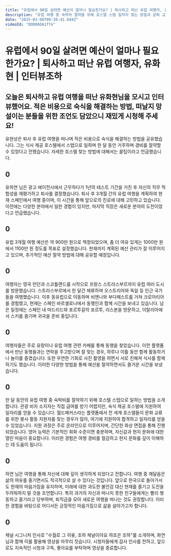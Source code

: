 ```yaml
---
title: "유럽에서 90일 살려면 예산이 얼마나 필요한가요? | 퇴사하고 떠난 유럽 여행자, 유화현 | 인터뷰조하"
description: "유럽 여행 중 숙박비 절약을 위해 호스텔 스텝 일자리 찾는 방법과 문화 교류 경험 공유. 영어 자신감과..."
date: "2025-03-08T09:30:41.684Z"
videoId: "ODD0AOA1ftk"
---
```


# 유럽에서 90일 살려면 예산이 얼마나 필요한가요? | 퇴사하고 떠난 유럽 여행자, 유화현 | 인터뷰조하

## 오늘은 퇴사하고 유럽 여행을 떠난 유화현님을 모시고 인터뷰했어요. 적은 비용으로 숙식을 해결하는 방법, 떠날지 망설이는 분들을 위한 조언도 담았으니 재밌게 시청해 주세요!

유현상은 퇴사 후 유럽 여행을 떠나며 적은 비용으로 숙식을 해결하는 방법을 공유했습니다. 그는 식사 제공 호스텔에서 스텝으로 일하며 한 달 동안 거주하며 경비를 절약할 수 있었다고 전했습니다. 자세한 호스텔 찾는 방법에 대해서는 꿀팁이라고 언급했습니다.

## 0

유하연 님은 광고 에이전시에서 근무하다가 1년의 테스트 기간을 거친 후 자신의 직무 적합성을 재평가하고 퇴사를 결정했습니다. 퇴사 후 3개월 간의 유럽 여행을 계획하여 현재 스페인에서 여행 중이며, 이 시간을 통해 앞으로의 진로에 대해 고민하고 있습니다. 이전에는 다양한 분야에서 일한 경험이 있지만, 마지막 직장은 새로운 분야의 도전이었다고 언급했습니다.

## 0

유럽 3개월 여행 예산은 약 900만 원으로 책정되었으며, 좀 더 여유 있게는 1000만 원에서 1100만 원 정도를 목표로 설정했습니다. 현재까지 계획된 예산 관리가 잘 이루어지고 있으며, 추가적인 예산 절약 방법에 대해 공유할 예정입니다.

## 0

여행자는 영국 런던과 스코틀랜드를 시작으로 프랑스 스트라스부르까지 유럽 여러 도시를 방문했습니다. 스트라스부르에서 한 달간 체류하며 오스트리아와 독일 등 인근 국가들을 여행했습니다. 이후 동유럽으로 이동하며 비엔나와 부다페스트를 거쳐 크로아티아를 경험했고, 현재는 스페인 바르셀로나에서 동행인과 함께 시간을 보내고 있습니다. 남은 일정에는 스페인 내 마드리드와 포르투갈의 포르투, 리스본을 방문하고, 이탈리아에서 스키를 즐기며 귀국을 준비 중입니다.

## 0

여행자들은 주로 유랑이나 유럽 여행 관련 카페를 통해 동행을 찾았습니다. 이런 플랫폼에서 만난 동행들과는 연락을 주고받으며 잘 맞는 경우, 하루나 이틀 동안 함께 활동하거나 놀이를 즐겼습니다. 또한 우연한 기회로 사진 촬영을 하면서 서로 친해져 식사를 함께 하기도 했습니다. 이러한 다양한 방법을 통해 예산을 절약하면서도 즐거운 시간을 보냈습니다.

## 0

한 달 동안의 유럽 여행 중 숙박비를 절약하기 위해 호스텔 스텝으로 일하는 방법을 소개합니다. 관광 비자 소지자는 직접 급여를 받기 어렵지만, 숙식 제공 호스텔에 지원하여 일자리를 얻을 수 있습니다. 월드패커스라는 플랫폼에서 전 세계 호스텔들이 문화 교류를 위한 봉사 활동 지원자를 찾는 경우가 많아, 여기에 지원하여 합격하고 일자리를 얻을 수 있었습니다. 지원 과정은 주로 온라인으로 이루어지며, 간단한 화상 면접을 통해 진행되었습니다. 영어 능력은 기본적인 회화 수준이면 충분하며, 자신감과 현지 문화에 대한 열린 마음이 중요합니다. 이러한 경험은 여행 경비를 절감하고 현지 문화를 깊이 이해하는 데 도움이 됩니다.

## 0

하연 님은 여행을 통해 자신에 대해 깊이 생각하게 되었다고 전합니다. 여행 중 깨달음은 삶의 여유를 즐기면서도 적극적으로 살 수 있다는 것입니다. 앞으로 한국으로 돌아가서도 현재의 마음가짐을 유지하며, 미래에 대한 과도한 불안감 대신 현재를 즐기고 도전을 두려워하지 말 것을 조언합니다. 특히 과거의 자신과 떠나지 못한 친구들에게는 빨리 행동하고 즐기라고 당부하며, 퇴직금을 모아 새로운 여행을 떠나는 것도 권장합니다. 이러한 경험을 바탕으로 어디서든 긍정적인 마음가짐으로 삶을 살아가고자 합니다.

## 0

채널 시그니처 인사로 "수월로 그 히읗, 조하 채널이아요 하조은 조하"를 소개하며, 화연 님과 함께 이를 활용해 영상을 마무리 짓습니다. 시청자들에게 감사 인사를 전하고, 앞으로도 지속적인 시청과 구독, 좋아요를 부탁하며 영상을 종료합니다.

